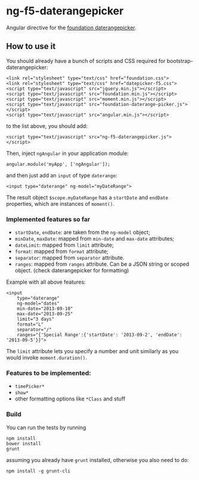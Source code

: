 ng-f5-daterangepicker
=====================

Angular directive for the [foundation daterangepicker](https://github.com/mindblaze/foundation-daterangepicker).

How to use it
-------------

You should already have a bunch of scripts and CSS required for bootstrap-daterangepicker:

```
<link rel="stylesheet" type="text/css" href="foundation.css">
<link rel="stylesheet" type="text/css" href="datepicker-f5.css">
<script type="text/javascript" src="jquery.min.js"></script>
<script type="text/javascript" src="foundation.min.js"></script>
<script type="text/javascript" src="moment.min.js"></script>
<script type="text/javascript" src="foundation-daterange-picker.js"></script>
<script type="text/javascript" src="angular.min.js"></script>
```

to the list above, you should add:

```
<script type="text/javascript" src="ng-f5-daterangepicker.js"></script>
```

Then, inject `ngAngular` in your application module:

```
angular.module('myApp', ['ngAngular']);
```

and then just add an `input` of type `daterange`:

```
<input type="daterange" ng-model="myDateRange">
```

The result object `$scope.myDateRange` has a `startDate` and `endDate` properties, which are instances of `moment()`.

### Implemented features so far

* `startDate`, `endDate`: are taken from the `ng-model` object;
* `minDate`, `maxDate`: mapped from `min-date` and `max-date` attributes;
* `dateLimit`: mapped from `limit` attribute;
* `format`: mapped from `format` attribute;
* `separator`: mapped from `separator` attribute.
* `ranges`: mapped from `ranges` attribute. Can be a JSON string or scoped object. (check daterangepicker for formatting)

Example with all above features:

```
<input
	type="daterange"
	ng-model="dates"
	min-date="2013-09-10"
	max-date="2013-09-25"
	limit="3 days"
	format="L"
	separator="/"
	ranges="{'Special Range':{'startDate': '2013-09-2', 'endDate': '2013-09-5'}}">
```

The `limit` attribute lets you specify a number and unit similarly as you would invoke `moment.duration()`.

### Features to be implemented:

* `timePicker*`
* `show*`
* other formatting options like `*Class` and stuff 

### Build

You can run the tests by running

```
npm install
bower install
grunt
```

assuming you already have `grunt` installed, otherwise you also need to do:

```
npm install -g grunt-cli
```




